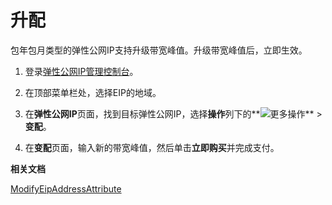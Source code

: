 # 升配

包年包月类型的弹性公网IP支持升级带宽峰值。升级带宽峰值后，立即生效。

1.  登录[弹性公网IP管理控制台](https://vpc.console.aliyun.com/eip)。

2.  在顶部菜单栏处，选择EIP的地域。

3.  在**弹性公网IP**页面，找到目标弹性公网IP，选择**操作**列下的**![更多操作](https://static-aliyun-doc.oss-accelerate.aliyuncs.com/assets/img/zh-CN/8408559951/p143776.png)** \> **变配**。

4.  在**变配**页面，输入新的带宽峰值，然后单击**立即购买**并完成支付。


**相关文档**  


[ModifyEipAddressAttribute](/cn.zh-CN/API参考/弹性公网IP/ModifyEipAddressAttribute.md)

